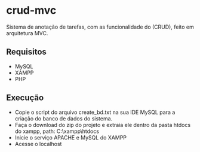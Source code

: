 # crud-mvc
Sistema de anotação de tarefas, com as funcionalidade do (CRUD), feito em arquitetura MVC.

## Requisitos
- MySQL 
- XAMPP
- PHP

## Execução
- Copie o script do arquivo create_bd.txt na sua IDE MySQL para a criação do banco de dados do sistema.
- Faça o download do zip do projeto e extraia ele dentro da pasta htdocs do xampp, path: C:\xampp\htdocs  
- Inicie o serviço APACHE e MySQL do XAMPP
- Acesse o localhost
